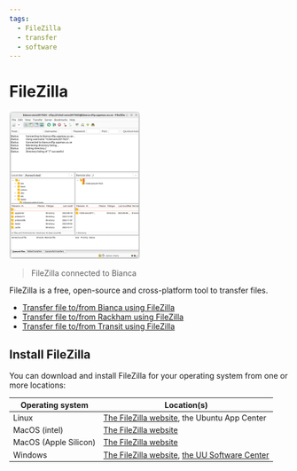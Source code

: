 ```yaml
---
tags:
  - FileZilla
  - transfer
  - software
---
```


# FileZilla

![FileZilla connected to Bianca](./img/filezilla_login_to_bianca_236_x_266.png)

> FileZilla connected to Bianca

FileZilla is a free, open-source and cross-platform tool to transfer files.

- [Transfer file to/from Bianca using FileZilla](bianca_file_transfer_using_filezilla.md)
- [Transfer file to/from Rackham using FileZilla](rackham_file_transfer_using_filezilla.md)
- [Transfer file to/from Transit using FileZilla](transit_file_transfer_using_filezilla.md)

## Install FileZilla

You can download and install FileZilla for your operating system
from one or more locations:

<!-- markdownlint-disable MD013 --><!-- Tables cannot be split up over lines, hence will break 80 characters per line -->

Operating system     |Location(s)
---------------------|------------------------------------------------------------------------------------------
Linux                |[The FileZilla website](https://filezilla-project.org/download.php), the Ubuntu App Center
MacOS (intel)        |[The FileZilla website](https://filezilla-project.org/download.php?platform=osx)
MacOS (Apple Silicon)|[The FileZilla website](https://filezilla-project.org/download.php?platform=macos-arm64)
Windows              |[The FileZilla website](https://filezilla-project.org/download.php?platform=win64), [the UU Software Center](https://www.uu.se/en/staff/service-and-tools/tools-and-guides/manage-and-update-your-windows-computer/installing-or-ordering-software-windows)

<!-- markdownlint-enable MD013 -->
